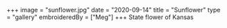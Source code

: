 +++
image = "sunflower.jpg"
date = "2020-09-14"
title = "Sunflower"
type = "gallery"
embroideredBy = ["Meg"]
+++
State flower of Kansas